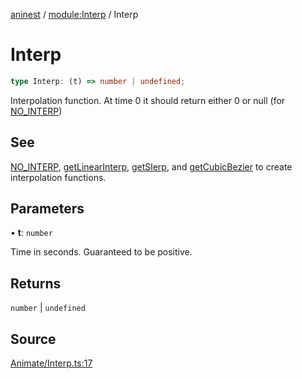 [aninest](../../index.md) / [module:Interp](../index.md) / Interp

# Interp

```ts
type Interp: (t) => number | undefined;
```

Interpolation function.
At time 0 it should return either 0 or null (for [NO_INTERP](../functions/NO_INTERP.md))

## See

[NO_INTERP](../functions/NO_INTERP.md), [getLinearInterp](../functions/getLinearInterp.md), [getSlerp](../functions/getSlerp.md), and [getCubicBezier](../functions/getCubicBezier.md)
to create interpolation functions.

## Parameters

• **t**: `number`

Time in seconds. Guaranteed to be positive.

## Returns

`number` \| `undefined`

## Source

[Animate/Interp.ts:17](https://github.com/zphrs/aninest/blob/37209a6/src/Animate/Interp.ts#L17)
